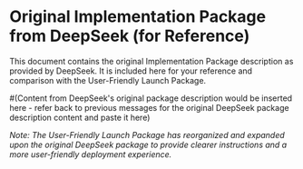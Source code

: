 # Original Implementation Package from DeepSeek (for Reference) 
 
This document contains the original Implementation Package description as provided by DeepSeek. It is included here for your reference and comparison with the User-Friendly Launch Package. 
 
#(Content from DeepSeek's original package description would be inserted here -  refer back to previous messages for the original DeepSeek package description content and paste it here) 
 
*Note: The User-Friendly Launch Package has reorganized and expanded upon the original DeepSeek package to provide clearer instructions and a more user-friendly deployment experience.* 
